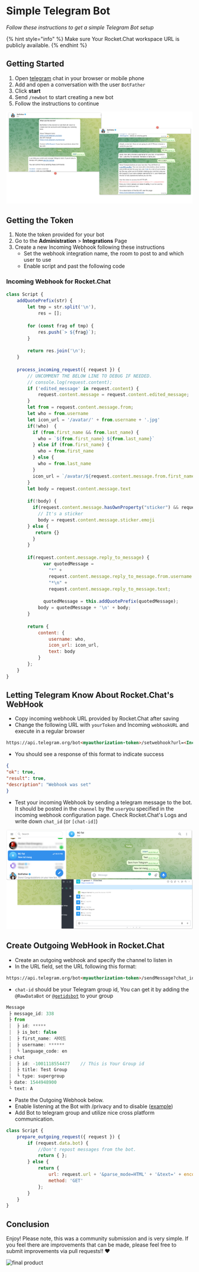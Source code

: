# Simple Telegram Bot

_Follow these instructions to get a simple Telegram Bot setup_

{% hint style="info" %}
Make sure Your Rocket.Chat workspace URL is publicly available.
{% endhint %}

## Getting Started

1. Open [telegram](https://web.telegram.org/) chat in your browser or mobile phone
2. Add and open a conversation with the user `BotFather`
3. Click **start**
4. Send `/newbot` to start creating a new bot
5. Follow the instructions to continue

![Creating new telegram bot](<../../../../.gitbook/assets/Creating telegram bot.png>)

## Getting the Token

1. Note the token provided for your bot
2. Go to the **Administration** > **Integrations** Page
3. Create a new Incoming Webhook following these instructions
   * Set the webhook integration name, the room to post to and which user to use
   * Enable script and past the following code

### Incoming Webhook for Rocket.Chat

```javascript
class Script {
    addQuotePrefix(str) {
        let tmp = str.split('\n'),
            res = [];

        for (const frag of tmp) {
            res.push(`> ${frag}`);
        }

        return res.join('\n');
    }

    process_incoming_request({ request }) {
        // UNCOMMENT THE BELOW LINE TO DEBUG IF NEEDED.
        // console.log(request.content);
        if ('edited_message' in request.content) {
            request.content.message = request.content.edited_message;
        }
        let from = request.content.message.from;
        let who = from.username
        let icon_url = '/avatar/' + from.username + '.jpg'
        if(!who)  {
          if (from.first_name && from.last_name) {
            who = `${from.first_name} ${from.last_name}`
          } else if (from.first_name) {
            who = from.first_name
          } else {
            who = from.last_name
          }
          icon_url = `/avatar/${request.content.message.from.first_name}.jpg`
        }
        let body = request.content.message.text

        if(!body) {
          if(request.content.message.hasOwnProperty("sticker") && request.content.message.sticker.emoji) {
            // It's a sticker
            body = request.content.message.sticker.emoji
        } else {
           return {}
          }
        }

        if(request.content.message.reply_to_message) {
              var quotedMessage = 
                "*" +
                request.content.message.reply_to_message.from.username +
                "*\n" +
                request.content.message.reply_to_message.text;

              quotedMessage = this.addQuotePrefix(quotedMessage);
            body = quotedMessage + '\n' + body;
        }

        return {
            content: {
                username: who,
                icon_url: icon_url,
                text: body
            }
        };
    }
}
```

## Letting Telegram Know About Rocket.Chat's WebHook

* Copy incoming webhook URL provided by Rocket.Chat after saving
* Change the following URL with `yourToken` and Incoming `webhookURL` and execute in a regular browser

```html
https://api.telegram.org/bot<myauthorization-token>/setwebhook?url=<Incoming_Webhook_Link_from_Rocket.Chat>
```

* You should see a response of this format to indicate success

```json
{
"ok": true,
"result": true,
"description": "Webhook was set"
}
```

* Test your incoming Webhook by sending a telegram message to the bot. It should be posted in the  `channel` by the `user`you specified in the incoming webhook configuration page. Check Rocket.Chat's Logs and write down `chat_id` (or `[chat-id]`)

![Telegram bot webhook Rocket.Chat](<../../../../.gitbook/assets/Telegram bot webhook with Rocket.Chat.png>)

## Create Outgoing WebHook in Rocket.Chat

* Create an outgoing webhook and specify the channel  to listen in
* In the URL field, set the URL following this format:

```html
https://api.telegram.org/bot<myauthorization-token>/sendMessage?chat_id=<chat-id>
```

* `chat-id` should be your Telegram group id, You can get it by adding the `@RawDataBot`  or [`@getidsbot`](https://t.me/getidsbot) to your group

```javascript
Message
 ├ message_id: 338
 ├ from
 ┊  ├ id: *****
 ┊  ├ is_bot: false
 ┊  ├ first_name: 사이드
 ┊  ├ username: ******
 ┊  └ language_code: en
 ├ chat
 ┊  ├ id: -1001118554477    // This is Your Group id
 ┊  ├ title: Test Group
 ┊  └ type: supergroup
 ├ date: 1544948900
 └ text: A
```

* Paste the Outgoing Webhook below.
* Enable listening at the Bot with /privacy and to disable ([example](http://i.imgur.com/xSjdAAy.jpg?1))
* Add Bot to telegram group and utilize nice cross platform communication.

```javascript
class Script {
    prepare_outgoing_request({ request }) {
        if (request.data.bot) {
            //Don't repost messages from the bot.
            return { };
        } else {
            return {
                url: request.url + '&parse_mode=HTML' + '&text=' + encodeURIComponent('<b>' + request.data.user_name+ '</b>: ' + request.data.text),
                method: 'GET'
            };
        }
    }
}
```

## Conclusion

Enjoy! Please note, this was a community submission and is very simple. If you feel there are improvements that can be made, please feel free to submit improvements via pull requests!! :heart:

![final product](http://i.imgur.com/LqpqUC8.jpg?1)
